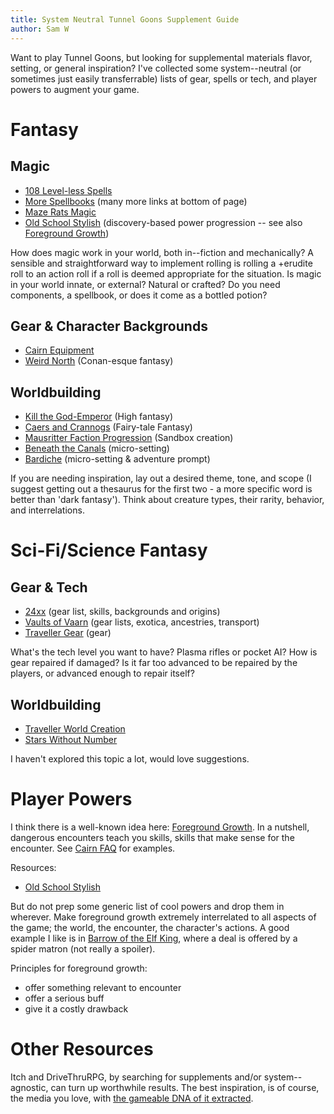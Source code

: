 ```yaml
---
title: System Neutral Tunnel Goons Supplement Guide
author: Sam W
---
```



Want to play Tunnel Goons, but looking for supplemental materials flavor, setting, or general inspiration? I've collected some system--neutral (or sometimes just easily transferrable) lists of gear, spells or tech, and player powers to augment your game.

# Fantasy

## Magic

 - [108 Level-less Spells](https://dreamingdragonslayer.itch.io/108-level-less-spells-d366)
 - [More Spellbooks](https://cairnrpg.com/resources/more-spellbooks/) (many more links at bottom of page)
 - [Maze Rats Magic](https://www.drivethrurpg.com/product/197158/Maze-Rats)
 - [Old School Stylish](https://www.drivethrurpg.com/product/375243/Old-School-Stylish--Classless-DiscoveryBased-Advancement) (discovery-based power progression -- see also [Foreground Growth](https://www.bastionland.com/2016/05/foreground-growth-and-becoming-odd.html?m=1))


How does magic work in your world, both in--fiction and mechanically? A sensible and straightforward way to implement rolling is rolling a +erudite roll to an action roll if a roll is deemed appropriate for the situation. Is magic in your world innate, or external? Natural or crafted? Do you need components, a spellbook, or does it come as a bottled potion?

## Gear & Character Backgrounds

 - [Cairn Equipment](https://cairnrpg.com/resources/more-equipment/)
 - [Weird North](https://www.drivethrurpg.com/product/324238/Weird-North?src=hottest_filtered) (Conan-esque fantasy)

## Worldbuilding

 - [Kill the God-Emperor](https://wizard-lizard.itch.io/kill-the-god-emperor) (High fantasy)
 - [Caers and Crannogs](https://manarampmatt.itch.io/caers-crannogs-issue-1) (Fairy-tale Fantasy)
 - [Mausritter Faction Progression](https://mausritter.com/) (Sandbox creation)
 - [Beneath the Canals](https://michaeltlombardi.itch.io/beneath-the-canals) (micro-setting)
 - [Bardiche](https://wizard-lizard.itch.io/bardiche-a-dark-fantasy-adventure-for-24xx) (micro-setting & adventure prompt)
 
If you are needing inspiration, lay out a desired theme, tone, and scope (I suggest getting out a thesaurus for the first two - a more specific word is better than 'dark fantasy'). Think about creature types, their rarity, behavior, and interrelations.

# Sci-Fi/Science Fantasy

## Gear & Tech

 - [24xx](https://jasontocci.itch.io/24xx) (gear list, skills, backgrounds and origins)
 - [Vaults of Vaarn](https://vaarn.github.io/#/) (gear lists, exotica, ancestries, transport)
 - [Traveller Gear](https://www.traveller-srd.com/core-rules/equipment/) (gear)

What's the tech level you want to have? Plasma rifles or pocket AI? How is gear repaired if damaged? Is it far too advanced to be repaired by the players, or advanced enough to repair itself?

## Worldbuilding

 - [Traveller World Creation](https://www.traveller-srd.com/core-rules/world-creation/)
 - [Stars Without Number](https://www.drivethrurpg.com/product/230009/Stars-Without-Number-Revised-Edition-Free-Version?cPath=36869)
 
I haven't explored this topic a lot, would love suggestions.

# Player Powers

I think there is a well-known idea here: [Foreground Growth](https://www.bastionland.com/2016/05/foreground-growth-and-becoming-odd.html?m=1). In a nutshell, dangerous encounters teach you skills, skills that make sense for the encounter. See [Cairn FAQ](https://cairnrpg.com/resources/frequently-asked-questions/#how-do-pcs-advance-without-things-like-levels-or-xp) for examples.

Resources:

 - [Old School Stylish](https://www.drivethrurpg.com/product/375243/Old-School-Stylish--Classless-DiscoveryBased-Advancement)


But do not prep some generic list of cool powers and drop them in wherever. Make foreground growth extremely interrelated to all aspects of the game; the world, the encounter, the character's actions. A good example I like is in [Barrow of the Elf King](https://natetreme.itch.io/botek), where a deal is offered by a spider matron (not really a spoiler).

Principles for foreground growth:

 - offer something relevant to encounter
 - offer a serious buff
 - give it a costly drawback


# Other Resources

Itch and DriveThruRPG, by searching for supplements and/or system--agnostic, can turn up worthwhile results. The best inspiration, is of course, the media you love, with [the gameable DNA of it extracted](https://goblinpunch.blogspot.com/2014/07/how-to-be-creative-also-blobbins.html).





